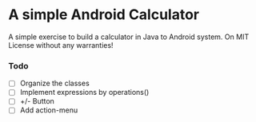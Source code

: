 # A simple Android Calculator

A simple exercise to build a calculator in Java to Android system.
On MIT License without any warranties!

### Todo

- [ ] Organize the classes
- [ ] Implement expressions by operations()
- [ ] +/- Button
- [ ] Add action-menu
